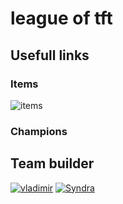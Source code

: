 # league of tft

## Usefull links
### Items
![items](https://progameguides.com/wp-content/uploads/2019/06/tft-full-item-cheat-sheet-set2-816x368.png)
### Champions

## Team builder

[![vladimir](https://static1.millenium.org/articles/7/34/86/27/@/1182456-vlad-article_4_t-1.PNG)](team_composition/ocean_mage_mystic.md) [![Syndra](https://static1.millenium.org/articles/7/34/86/27/@/1182477-syndra-article_4_t-1.PNG)](team_composition/ocean_mage_mystic.md)

